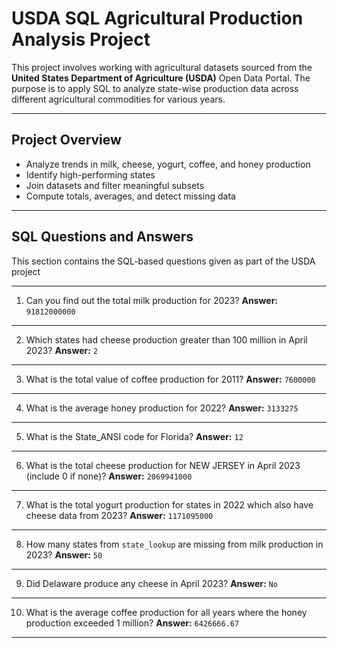 # USDA SQL Agricultural Production Analysis Project

This project involves working with agricultural datasets sourced from the **United States Department of Agriculture (USDA)** Open Data Portal.
The purpose is to apply SQL to analyze state-wise production data across different agricultural commodities for various years.

---

## Project Overview

- Analyze trends in milk, cheese, yogurt, coffee, and honey production
- Identify high-performing states
- Join datasets and filter meaningful subsets
- Compute totals, averages, and detect missing data

---

## SQL Questions and Answers

This section contains the SQL-based questions given as part of the USDA project

---

1. Can you find out the total milk production for 2023? 
 **Answer:** `91812000000`

---

2. Which states had cheese production greater than 100 million in April 2023? 
 **Answer:** `2`

---

3. What is the total value of coffee production for 2011? 
 **Answer:** `7600000`

---

4. What is the average honey production for 2022?
 **Answer:** `3133275`

---

5. What is the State_ANSI code for Florida? 
 **Answer:** `12`

---

6. What is the total cheese production for NEW JERSEY in April 2023 (include 0 if none)?
 **Answer:** `2069941000`

---

7. What is the total yogurt production for states in 2022 which also have cheese data from 2023? 
 **Answer:** `1171095000`

---

8. How many states from `state_lookup` are missing from milk production in 2023? 
 **Answer:** `50`

---

9. Did Delaware produce any cheese in April 2023?
 **Answer:** `No`

---

10. What is the average coffee production for all years where the honey production exceeded 1 million?
 **Answer:** `6426666.67`

---
